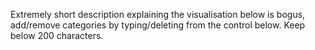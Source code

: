 Extremely short description explaining the visualisation below is bogus, add/remove categories by typing/deleting from the control below. Keep below 200 characters.
